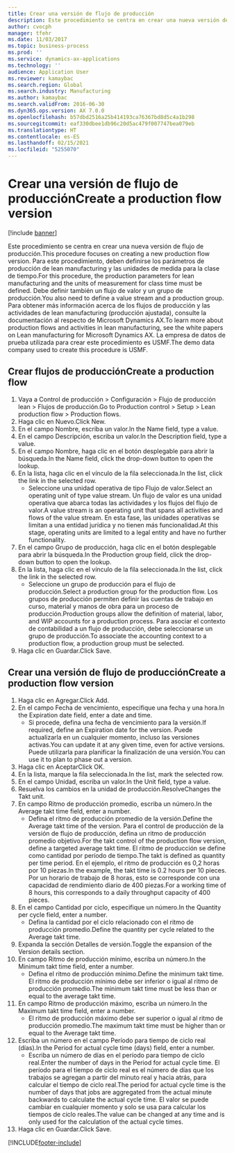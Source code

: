 ```yaml
---
title: Crear una versión de flujo de producción
description: Este procedimiento se centra en crear una nueva versión de flujo de producción.
author: cvocph
manager: tfehr
ms.date: 11/03/2017
ms.topic: business-process
ms.prod: ''
ms.service: dynamics-ax-applications
ms.technology: ''
audience: Application User
ms.reviewer: kamaybac
ms.search.region: Global
ms.search.industry: Manufacturing
ms.author: kamaybac
ms.search.validFrom: 2016-06-30
ms.dyn365.ops.version: AX 7.0.0
ms.openlocfilehash: b57dbd2516a25b414193ca76367bd8d5c4a1b298
ms.sourcegitcommit: eaf330dbee1db96c20d5ac479f007747bea079eb
ms.translationtype: HT
ms.contentlocale: es-ES
ms.lasthandoff: 02/15/2021
ms.locfileid: "5255070"
---
```

# <a name="create-a-production-flow-version"></a><span data-ttu-id="f27dd-103">Crear una versión de flujo de producción</span><span class="sxs-lookup"><span data-stu-id="f27dd-103">Create a production flow version</span></span>

[!include [banner](../../includes/banner.md)]

<span data-ttu-id="f27dd-104">Este procedimiento se centra en crear una nueva versión de flujo de producción.</span><span class="sxs-lookup"><span data-stu-id="f27dd-104">This procedure focuses on creating a new production flow version.</span></span> <span data-ttu-id="f27dd-105">Para este procedimiento, deben definirse los parámetros de producción de lean manufacturing y las unidades de medida para la clase de tiempo.</span><span class="sxs-lookup"><span data-stu-id="f27dd-105">For this procedure, the production parameters for lean manufacturing and the units of measurement for class time must be defined.</span></span> <span data-ttu-id="f27dd-106">Debe definir también un flujo de valor y un grupo de producción.</span><span class="sxs-lookup"><span data-stu-id="f27dd-106">You also need to define a value stream and a production group.</span></span> <span data-ttu-id="f27dd-107">Para obtener más información acerca de los flujos de producción y las actividades de lean manufacturing (producción ajustada), consulte la documentación al respecto de Microsoft Dynamics AX.</span><span class="sxs-lookup"><span data-stu-id="f27dd-107">To learn more about production flows and activities in lean manufacturing, see the white papers on Lean manufacturing for Microsoft Dynamics AX.</span></span> <span data-ttu-id="f27dd-108">La empresa de datos de prueba utilizada para crear este procedimiento es USMF.</span><span class="sxs-lookup"><span data-stu-id="f27dd-108">The demo data company used to create this procedure is USMF.</span></span>


## <a name="create-a-production-flow"></a><span data-ttu-id="f27dd-109">Crear flujos de producción</span><span class="sxs-lookup"><span data-stu-id="f27dd-109">Create a production flow</span></span>
1. <span data-ttu-id="f27dd-110">Vaya a Control de producción > Configuración > Flujo de producción lean > Flujos de producción.</span><span class="sxs-lookup"><span data-stu-id="f27dd-110">Go to Production control > Setup > Lean production flow > Production flows.</span></span>
2. <span data-ttu-id="f27dd-111">Haga clic en Nuevo.</span><span class="sxs-lookup"><span data-stu-id="f27dd-111">Click New.</span></span>
3. <span data-ttu-id="f27dd-112">En el campo Nombre, escriba un valor.</span><span class="sxs-lookup"><span data-stu-id="f27dd-112">In the Name field, type a value.</span></span>
4. <span data-ttu-id="f27dd-113">En el campo Descripción, escriba un valor.</span><span class="sxs-lookup"><span data-stu-id="f27dd-113">In the Description field, type a value.</span></span>
5. <span data-ttu-id="f27dd-114">En el campo Nombre, haga clic en el botón desplegable para abrir la búsqueda.</span><span class="sxs-lookup"><span data-stu-id="f27dd-114">In the Name field, click the drop-down button to open the lookup.</span></span>
6. <span data-ttu-id="f27dd-115">En la lista, haga clic en el vínculo de la fila seleccionada.</span><span class="sxs-lookup"><span data-stu-id="f27dd-115">In the list, click the link in the selected row.</span></span>
    * <span data-ttu-id="f27dd-116">Seleccione una unidad operativa de tipo Flujo de valor.</span><span class="sxs-lookup"><span data-stu-id="f27dd-116">Select an operating unit of type value stream.</span></span> <span data-ttu-id="f27dd-117">Un flujo de valor es una unidad operativa que abarca todas las actividades y los flujos del flujo de valor.</span><span class="sxs-lookup"><span data-stu-id="f27dd-117">A value stream is an operating unit that spans all activities and flows of the value stream.</span></span> <span data-ttu-id="f27dd-118">En esta fase, las unidades operativas se limitan a una entidad jurídica y no tienen más funcionalidad.</span><span class="sxs-lookup"><span data-stu-id="f27dd-118">At this stage, operating units are limited to a legal entity and have no further functionality.</span></span>  
7. <span data-ttu-id="f27dd-119">En el campo Grupo de producción, haga clic en el botón desplegable para abrir la búsqueda.</span><span class="sxs-lookup"><span data-stu-id="f27dd-119">In the Production group field, click the drop-down button to open the lookup.</span></span>
8. <span data-ttu-id="f27dd-120">En la lista, haga clic en el vínculo de la fila seleccionada.</span><span class="sxs-lookup"><span data-stu-id="f27dd-120">In the list, click the link in the selected row.</span></span>
    * <span data-ttu-id="f27dd-121">Seleccione un grupo de producción para el flujo de producción.</span><span class="sxs-lookup"><span data-stu-id="f27dd-121">Select a production group for the production flow.</span></span> <span data-ttu-id="f27dd-122">Los grupos de producción permiten definir las cuentas de trabajo en curso, material y manos de obra para un proceso de producción.</span><span class="sxs-lookup"><span data-stu-id="f27dd-122">Production groups allow the definition of material, labor, and WIP accounts for a production process.</span></span> <span data-ttu-id="f27dd-123">Para asociar el contexto de contabilidad a un flujo de producción, debe seleccionarse un grupo de producción.</span><span class="sxs-lookup"><span data-stu-id="f27dd-123">To associate the accounting context to a production flow, a production group must be selected.</span></span>  
9. <span data-ttu-id="f27dd-124">Haga clic en Guardar.</span><span class="sxs-lookup"><span data-stu-id="f27dd-124">Click Save.</span></span>

## <a name="create-a-production-flow-version"></a><span data-ttu-id="f27dd-125">Crear una versión de flujo de producción</span><span class="sxs-lookup"><span data-stu-id="f27dd-125">Create a production flow version</span></span>
1. <span data-ttu-id="f27dd-126">Haga clic en Agregar.</span><span class="sxs-lookup"><span data-stu-id="f27dd-126">Click Add.</span></span>
2. <span data-ttu-id="f27dd-127">En el campo Fecha de vencimiento, especifique una fecha y una hora.</span><span class="sxs-lookup"><span data-stu-id="f27dd-127">In the Expiration date field, enter a date and time.</span></span>
    * <span data-ttu-id="f27dd-128">Si procede, defina una fecha de vencimiento para la versión.</span><span class="sxs-lookup"><span data-stu-id="f27dd-128">If required, define an Expiration date for the version.</span></span> <span data-ttu-id="f27dd-129">Puede actualizarla en un cualquier momento, incluso las versiones activas.</span><span class="sxs-lookup"><span data-stu-id="f27dd-129">You can update it at any given time, even for active versions.</span></span> <span data-ttu-id="f27dd-130">Puede utilizarla para planificar la finalización de una versión.</span><span class="sxs-lookup"><span data-stu-id="f27dd-130">You can use it to plan to phase out a version.</span></span>  
3. <span data-ttu-id="f27dd-131">Haga clic en Aceptar</span><span class="sxs-lookup"><span data-stu-id="f27dd-131">Click OK.</span></span>
4. <span data-ttu-id="f27dd-132">En la lista, marque la fila seleccionada.</span><span class="sxs-lookup"><span data-stu-id="f27dd-132">In the list, mark the selected row.</span></span>
5. <span data-ttu-id="f27dd-133">En el campo Unidad, escriba un valor.</span><span class="sxs-lookup"><span data-stu-id="f27dd-133">In the Unit field, type a value.</span></span>
6. <span data-ttu-id="f27dd-134">Resuelva los cambios en la unidad de producción.</span><span class="sxs-lookup"><span data-stu-id="f27dd-134">ResolveChanges the Takt unit.</span></span>
7. <span data-ttu-id="f27dd-135">En campo Ritmo de producción promedio, escriba un número.</span><span class="sxs-lookup"><span data-stu-id="f27dd-135">In the Average takt time field, enter a number.</span></span>
    * <span data-ttu-id="f27dd-136">Defina el ritmo de producción promedio de la versión.</span><span class="sxs-lookup"><span data-stu-id="f27dd-136">Define the Average takt time of the version.</span></span> <span data-ttu-id="f27dd-137">Para el control de producción de la versión de flujo de producción, defina un ritmo de producción promedio objetivo.</span><span class="sxs-lookup"><span data-stu-id="f27dd-137">For the takt control of the production flow version, define a targeted average takt time.</span></span> <span data-ttu-id="f27dd-138">El ritmo de producción se define como cantidad por período de tiempo.</span><span class="sxs-lookup"><span data-stu-id="f27dd-138">The takt is defined as quantity per time period.</span></span> <span data-ttu-id="f27dd-139">En el ejemplo, el ritmo de producción es 0,2 horas por 10 piezas.</span><span class="sxs-lookup"><span data-stu-id="f27dd-139">In the example, the takt time is 0.2 hours per 10 pieces.</span></span> <span data-ttu-id="f27dd-140">Por un horario de trabajo de 8 horas, esto se corresponde con una capacidad de rendimiento diario de 400 piezas.</span><span class="sxs-lookup"><span data-stu-id="f27dd-140">For a working time of 8 hours, this corresponds to a daily throughput capacity of 400 pieces.</span></span>  
8. <span data-ttu-id="f27dd-141">En el campo Cantidad por ciclo, especifique un número.</span><span class="sxs-lookup"><span data-stu-id="f27dd-141">In the Quantity per cycle field, enter a number.</span></span>
    * <span data-ttu-id="f27dd-142">Defina la cantidad por el ciclo relacionado con el ritmo de producción promedio.</span><span class="sxs-lookup"><span data-stu-id="f27dd-142">Define the quantity per cycle related to the Average takt time.</span></span>  
9. <span data-ttu-id="f27dd-143">Expanda la sección Detalles de versión.</span><span class="sxs-lookup"><span data-stu-id="f27dd-143">Toggle the expansion of the Version details section.</span></span>
10. <span data-ttu-id="f27dd-144">En campo Ritmo de producción mínimo, escriba un número.</span><span class="sxs-lookup"><span data-stu-id="f27dd-144">In the Minimum takt time field, enter a number.</span></span>
    * <span data-ttu-id="f27dd-145">Defina el ritmo de producción mínimo.</span><span class="sxs-lookup"><span data-stu-id="f27dd-145">Define the minimum takt time.</span></span> <span data-ttu-id="f27dd-146">El ritmo de producción mínimo debe ser inferior o igual al ritmo de producción promedio.</span><span class="sxs-lookup"><span data-stu-id="f27dd-146">The minimum takt time must be less than or equal to the average takt time.</span></span>  
11. <span data-ttu-id="f27dd-147">En campo Ritmo de producción máximo, escriba un número.</span><span class="sxs-lookup"><span data-stu-id="f27dd-147">In the Maximum takt time field, enter a number.</span></span>
    * <span data-ttu-id="f27dd-148">El ritmo de producción máximo debe ser superior o igual al ritmo de producción promedio.</span><span class="sxs-lookup"><span data-stu-id="f27dd-148">The maximum takt time must be higher than or equal to the Average takt time.</span></span>  
12. <span data-ttu-id="f27dd-149">Escriba un número en el campo Período para tiempo de ciclo real (días).</span><span class="sxs-lookup"><span data-stu-id="f27dd-149">In the Period for actual cycle time (days) field, enter a number.</span></span>
    * <span data-ttu-id="f27dd-150">Escriba un número de días en el período para tiempo de ciclo real.</span><span class="sxs-lookup"><span data-stu-id="f27dd-150">Enter the number of days in the Period for actual cycle time.</span></span> <span data-ttu-id="f27dd-151">El período para el tiempo de ciclo real es el número de días que los trabajos se agregan a partir del minuto real y hacia atrás, para calcular el tiempo de ciclo real.</span><span class="sxs-lookup"><span data-stu-id="f27dd-151">The period for actual cycle time is the number of days that jobs are aggregated from the actual minute backwards to calculate the actual cycle time.</span></span> <span data-ttu-id="f27dd-152">El valor se puede cambiar en cualquier momento y solo se usa para calcular los tiempos de ciclo reales.</span><span class="sxs-lookup"><span data-stu-id="f27dd-152">The value can be changed at any time and is only used for the calculation of the actual cycle times.</span></span>  
13. <span data-ttu-id="f27dd-153">Haga clic en Guardar.</span><span class="sxs-lookup"><span data-stu-id="f27dd-153">Click Save.</span></span>



[!INCLUDE[footer-include](../../../includes/footer-banner.md)]